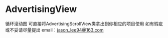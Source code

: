 # AdvertisingView
循环滚动图
可直接将AdvertisingScrollView类拿出到你相应的项目使用
如有瑕疵或不妥请尽量提出 email：jason_lee94@163.com
